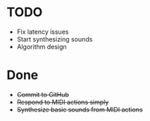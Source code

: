 # TODO

* Fix latency issues
* Start synthesizing sounds
* Algorithm design

# Done

* ~~Commit to GitHub~~
* ~~Respond to MIDI actions simply~~
* ~~Synthesize basic sounds from MIDI actions~~